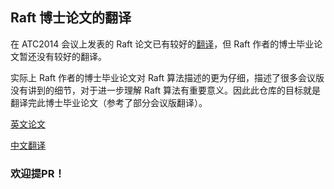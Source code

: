 ## Raft 博士论文的翻译

在 ATC2014 会议上发表的 Raft 论文已有较好的[翻译](https://github.com/maemual/raft-zh_cn)，但 Raft 作者的博士毕业论文暂还没有较好的翻译。

实际上 Raft 作者的博士毕业论文对 Raft 算法描述的更为仔细，描述了很多会议版没有讲到的细节，对于进一步理解 Raft 算法有重要意义。因此此仓库的目标就是翻译完此博士毕业论文（参考了部分会议版翻译）。

[英文论文](https://github.com/ongardie/dissertation/blob/master/stanford.pdf)

[中文翻译](https://github.com/LebronAl/raft-thesis-zh_cn/blob/master/raft-thesis-zh_cn.md)

### 欢迎提PR！
